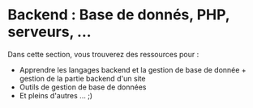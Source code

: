 # Backend : Base de donnés, PHP, serveurs, ...

Dans cette section, vous trouverez des ressources pour : 
- Apprendre les langages backend et la gestion de base de donnée + gestion de la partie backend d'un site 
- Outils de gestion de base de données
- Et pleins d'autres ... ;) 
